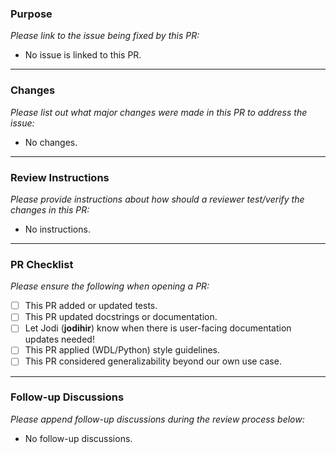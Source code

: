 ### Purpose
_Please link to the issue being fixed by this PR:_

- No issue is linked to this PR.
---
### Changes
_Please list out what major changes were made in this PR to address the issue:_

- No changes.
---
### Review Instructions
_Please provide instructions about how should a reviewer test/verify the changes in this PR:_

- No instructions.

---
### PR Checklist
_Please ensure the following when opening a PR:_

- [ ] This PR added or updated tests.
- [ ] This PR updated docstrings or documentation.
- [ ] Let Jodi (**jodihir**) know when there is user-facing documentation updates needed!
- [ ] This PR applied (WDL/Python) style guidelines.
- [ ] This PR considered generalizability beyond our own use case.

---
### Follow-up Discussions
_Please append follow-up discussions during the review process below:_

- No follow-up discussions.
